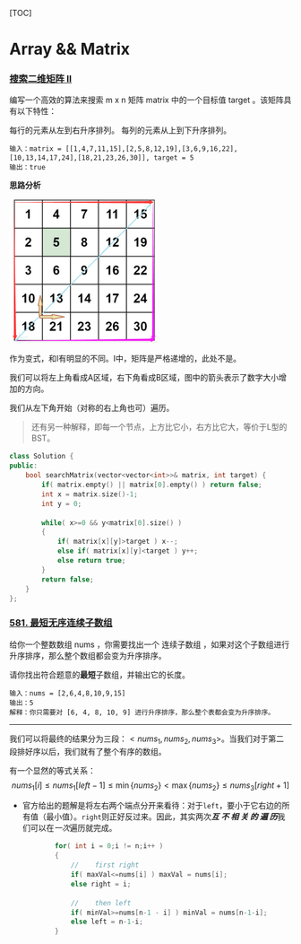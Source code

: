 [TOC]

# Array && Matrix

### [搜索二维矩阵 II](https://leetcode-cn.com/problems/search-a-2d-matrix-ii/)

编写一个高效的算法来搜索 m x n 矩阵 matrix 中的一个目标值 target 。该矩阵具有以下特性：

每行的元素从左到右升序排列。
每列的元素从上到下升序排列。

```
输入：matrix = [[1,4,7,11,15],[2,5,8,12,19],[3,6,9,16,22],[10,13,14,17,24],[18,21,23,26,30]], target = 5
输出：true
```

**思路分析**

<img src=".\image\2D_matrix.png" style="zoom: 50%;" />

作为变式，和Ⅰ有明显的不同。Ⅰ中，矩阵是严格递增的，此处不是。

我们可以将左上角看成A区域，右下角看成B区域，图中的箭头表示了数字大小增加的方向。

我们从左下角开始（对称的右上角也可）遍历。

> 还有另一种解释，即每一个节点，上方比它小，右方比它大，等价于L型的BST。

```c++
class Solution {
public:
    bool searchMatrix(vector<vector<int>>& matrix, int target) {
        if( matrix.empty() || matrix[0].empty() ) return false;
        int x = matrix.size()-1;
        int y = 0;

        while( x>=0 && y<matrix[0].size() )
        {
            if( matrix[x][y]>target ) x--;
            else if( matrix[x][y]<target ) y++;
            else return true;
        }
        return false;       
    }
};
```

### [581. 最短无序连续子数组](https://leetcode-cn.com/problems/shortest-unsorted-continuous-subarray/)

给你一个整数数组 nums ，你需要找出一个 连续子数组 ，如果对这个子数组进行升序排序，那么整个数组都会变为升序排序。

请你找出符合题意的**最短**子数组，并输出它的长度。

```
输入：nums = [2,6,4,8,10,9,15]
输出：5
解释：你只需要对 [6, 4, 8, 10, 9] 进行升序排序，那么整个表都会变为升序排序。
```

---

我们可以将最终的结果分为三段：$<nums_1,nums_2,nums_3>$。当我们对于第二段排好序以后，我们就有了整个有序的数组。

有一个显然的等式关系：
$$
nums_1[i]\le nums_1[left-1]\le \min\{nums_2\}< \max\{nums_2\}\le nums_3[right+1]
$$

- 官方给出的题解是将左右两个端点分开来看待：对于`left`，要小于它右边的所有值（最小值）。`right`则正好反过来。因此，其实两次***互 不 相 关 的 遍 历***我们可以在*一次*遍历就完成。

  ```c++
          for( int i = 0;i != n;i++ )
          {
              //	first right
              if( maxVal<=nums[i] ) maxVal = nums[i];
              else right = i;
              
              //	then left
              if( minVal>=nums[n-1 - i] ) minVal = nums[n-1-i];
              else left = n-1-i;
          }
  ```


